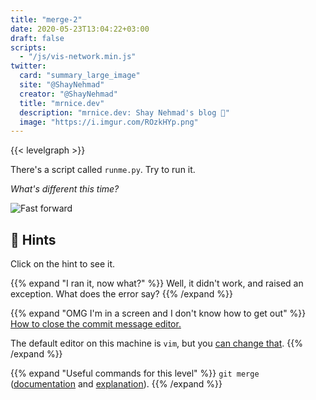 ```yaml
---
title: "merge-2"
date: 2020-05-23T13:04:22+03:00
draft: false
scripts: 
  - "/js/vis-network.min.js"
twitter:
  card: "summary_large_image"
  site: "@ShayNehmad"
  creator: "@ShayNehmad"
  title: "mrnice.dev"
  description: "mrnice.dev: Shay Nehmad's blog 🧔"
  image: "https://i.imgur.com/ROzkHYp.png"
---
```


{{< levelgraph >}}

There's a script called `runme.py`. Try to run it.

*What's different this time?*

![Fast forward](https://media.giphy.com/media/xT5LMGz9PXEzZqvKmI/giphy.gif "Fast forward")

## 🧩 Hints

Click on the hint to see it.

{{% expand "I ran it, now what?" %}}
Well, it didn't work, and raised an exception. What does the error say?
{{% /expand %}}

{{% expand "OMG I'm in a screen and I don't know how to get out" %}}
[How to close the commit message editor.](https://stackoverflow.com/q/13239368/4119906)

The default editor on this machine is `vim`, but you [can change that](https://git-scm.com/book/en/v2/Customizing-Git-Git-Configuration#_core_editor).
{{% /expand %}}

{{% expand "Useful commands for this level" %}}
`git merge` ([documentation](https://git-scm.com/docs/git-merge) and [explanation](https://git-scm.com/book/en/v2/Git-Branching-Basic-Branching-and-Merging)).
{{% /expand %}}
